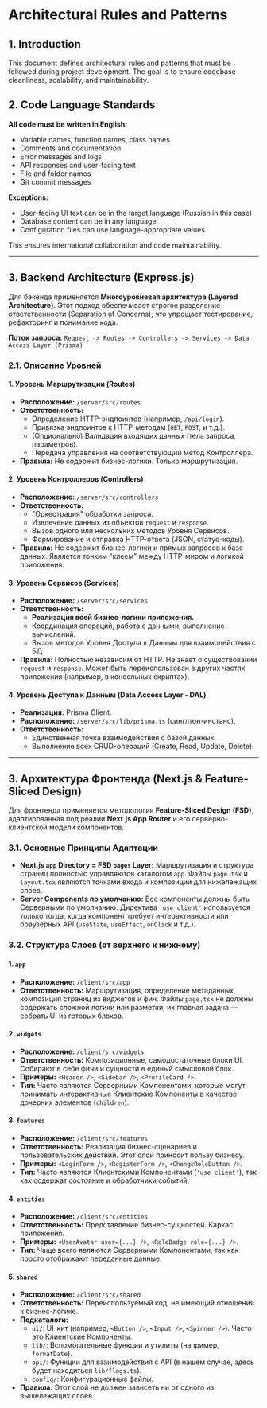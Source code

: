# Architectural Rules and Patterns

## 1. Introduction

This document defines architectural rules and patterns that must be followed during project development. The goal is to ensure codebase cleanliness, scalability, and maintainability.

## 2. Code Language Standards

**All code must be written in English:**
- Variable names, function names, class names
- Comments and documentation
- Error messages and logs
- API responses and user-facing text
- File and folder names
- Git commit messages

**Exceptions:**
- User-facing UI text can be in the target language (Russian in this case)
- Database content can be in any language
- Configuration files can use language-appropriate values

This ensures international collaboration and code maintainability.

---

## 3. Backend Architecture (Express.js)

Для бэкенда применяется **Многоуровневая архитектура (Layered Architecture)**. Этот подход обеспечивает строгое разделение ответственности (Separation of Concerns), что упрощает тестирование, рефакторинг и понимание кода.

**Поток запроса:** `Request -> Routes -> Controllers -> Services -> Data Access Layer (Prisma)`

### 2.1. Описание Уровней

#### 1. Уровень Маршрутизации (Routes)

- **Расположение:** `/server/src/routes`
- **Ответственность:**
  - Определение HTTP-эндпоинтов (например, `/api/login`).
  - Привязка эндпоинтов к HTTP-методам (`GET`, `POST`, и т.д.).
  - (Опционально) Валидация входящих данных (тела запроса, параметров).
  - Передача управления на соответствующий метод Контроллера.
- **Правила:** Не содержит бизнес-логики. Только маршрутизация.

#### 2. Уровень Контроллеров (Controllers)

- **Расположение:** `/server/src/controllers`
- **Ответственность:**
  - "Оркестрация" обработки запроса.
  - Извлечение данных из объектов `request` и `response`.
  - Вызов одного или нескольких методов Уровня Сервисов.
  - Формирование и отправка HTTP-ответа (JSON, статус-коды).
- **Правила:** Не содержит бизнес-логики и прямых запросов к базе данных. Является тонким "клеем" между HTTP-миром и логикой приложения.

#### 3. Уровень Сервисов (Services)

- **Расположение:** `/server/src/services`
- **Ответственность:**
  - **Реализация всей бизнес-логики приложения.**
  - Координация операций, работа с данными, выполнение вычислений.
  - Вызов методов Уровня Доступа к Данным для взаимодействия с БД.
- **Правила:** Полностью независим от HTTP. Не знает о существовании `request` и `response`. Может быть переиспользован в других частях приложения (например, в консольных скриптах).

#### 4. Уровень Доступа к Данным (Data Access Layer - DAL)

- **Реализация:** Prisma Client.
- **Расположение:** `/server/src/lib/prisma.ts` (синглтон-инстанс).
- **Ответственность:**
  - Единственная точка взаимодействия с базой данных.
  - Выполнение всех CRUD-операций (Create, Read, Update, Delete).

---

## 3. Архитектура Фронтенда (Next.js & Feature-Sliced Design)

Для фронтенда применяется методология **Feature-Sliced Design (FSD)**, адаптированная под реалии **Next.js App Router** и его серверно-клиентской модели компонентов.

### 3.1. Основные Принципы Адаптации

- **Next.js `app` Directory = FSD `pages` Layer:** Маршрутизация и структура страниц полностью управляются каталогом `app`. Файлы `page.tsx` и `layout.tsx` являются точками входа и композиции для нижележащих слоев.
- **Server Components по умолчанию:** Все компоненты должны быть Серверными по умолчанию. Директива `'use client'` используется только тогда, когда компонент требует интерактивности или браузерных API (`useState`, `useEffect`, `onClick` и т.д.).

### 3.2. Структура Слоев (от верхнего к нижнему)

#### 1. `app`

- **Расположение:** `/client/src/app`
- **Ответственность:** Маршрутизация, определение метаданных, композиция страниц из виджетов и фич. Файлы `page.tsx` не должны содержать сложной логики или разметки, их главная задача — собрать UI из готовых блоков.

#### 2. `widgets`

- **Расположение:** `/client/src/widgets`
- **Ответственность:** Композиционные, самодостаточные блоки UI. Собирают в себе фичи и сущности в единый смысловой блок.
- **Примеры:** `<Header />`, `<Sidebar />`, `<ProfileCard />`.
- **Тип:** Часто являются Серверными Компонентами, которые могут принимать интерактивные Клиентские Компоненты в качестве дочерних элементов (`children`).

#### 3. `features`

- **Расположение:** `/client/src/features`
- **Ответственность:** Реализация бизнес-сценариев и пользовательских действий. Этот слой приносит пользу бизнесу.
- **Примеры:** `<LoginForm />`, `<RegisterForm />`, `<ChangeRoleButton />`.
- **Тип:** Часто являются Клиентскими Компонентами (`'use client'`), так как содержат состояние и обработчики событий.

#### 4. `entities`

- **Расположение:** `/client/src/entities`
- **Ответственность:** Представление бизнес-сущностей. Каркас приложения.
- **Примеры:** `<UserAvatar user={...} />`, `<RoleBadge role={...} />`.
- **Тип:** Чаще всего являются Серверными Компонентами, так как просто отображают переданные данные.

#### 5. `shared`

- **Расположение:** `/client/src/shared`
- **Ответственность:** Переиспользуемый код, не имеющий отношения к бизнес-логике.
- **Подкаталоги:**
  - `ui/`: UI-кит (например, `<Button />`, `<Input />`, `<Spinner />`). Часто это Клиентские Компоненты.
  - `lib/`: Вспомогательные функции и утилиты (например, `formatDate`).
  - `api/`: Функции для взаимодействия с API (в нашем случае, здесь будет находиться `lib/flags.ts`).
  - `config/`: Конфигурационные файлы.
- **Правила:** Этот слой не должен зависеть ни от одного из вышележащих слоев.
